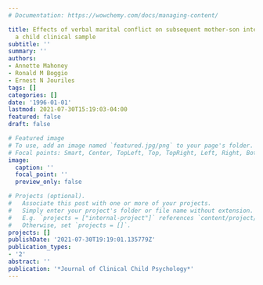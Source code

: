 ```yaml
---
# Documentation: https://wowchemy.com/docs/managing-content/

title: Effects of verbal marital conflict on subsequent mother-son interactions in
  a child clinical sample
subtitle: ''
summary: ''
authors:
- Annette Mahoney
- Ronald M Boggio
- Ernest N Jouriles
tags: []
categories: []
date: '1996-01-01'
lastmod: 2021-07-30T15:19:03-04:00
featured: false
draft: false

# Featured image
# To use, add an image named `featured.jpg/png` to your page's folder.
# Focal points: Smart, Center, TopLeft, Top, TopRight, Left, Right, BottomLeft, Bottom, BottomRight.
image:
  caption: ''
  focal_point: ''
  preview_only: false

# Projects (optional).
#   Associate this post with one or more of your projects.
#   Simply enter your project's folder or file name without extension.
#   E.g. `projects = ["internal-project"]` references `content/project/deep-learning/index.md`.
#   Otherwise, set `projects = []`.
projects: []
publishDate: '2021-07-30T19:19:01.135779Z'
publication_types:
- '2'
abstract: ''
publication: '*Journal of Clinical Child Psychology*'
---
```

